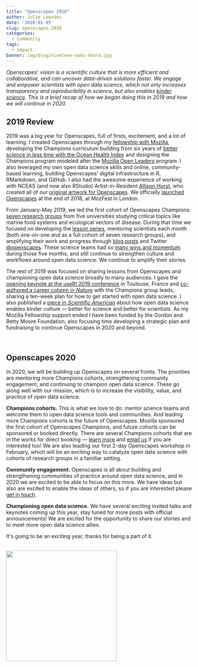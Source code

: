 ```yaml
---
title: "Openscapes 2020"
author: Julie Lowndes
date: '2020-01-05'
slug: openscapes-2020
categories:
  - community
tags:
  - impact
banner: img/blog/nineteen-oaks-khora.jpg
---
```


*Openscapes' vision is a scientific culture that is more efficient and collaborative, and can uncover data-driven solutions faster. We engage and empower scientists with open data science, which not only increases transparency and reproducibility in science, but also enables [kinder science](https://blogs.scientificamerican.com/observations/open-software-means-kinder-science/). This is a brief recap of how we began doing this in 2019 and how we will continue in 2020.*

<!---We help grow communities of practice around environmental open data science, in part through mentoring early career researchers in leadership roles. --->


## 2019 Review

2019 was a big year for Openscapes, full of firsts, excitement, and a lot of learning. I created Openscapes through my [fellowship with Mozilla](https://blog.mozilla.org/blog/2018/08/21/mozilla-announces-25-new-fellows-in-openness-science-and-tech-policy/), developing the Champions curriculum building from six years of [better science in less time with the Ocean Health Index](https://www.nature.com/articles/s41559-017-0160) and designing the Champions program modeled after the [Mozilla Open Leaders](https://foundation.mozilla.org/en/opportunity/mozilla-open-leaders/) program. I also leveraged my own open data science skills and online, community-based learning, building Openscapes' digital infrastructure in R, RMarkdown, and GitHub. I also had the awesome experience of working with NCEAS (and now also RStudio) Artist-in-Resident [Allison Horst](https://twitter.com/allison_horst), who created all of our [original artwork for Openscapes](/gallery). We officially [launched Openscapes](https://medium.com/read-write-participate/introducing-openscapes-2cf8ed3b69d2) at the end of 2018, at MozFest in London.

From January-May 2019, we led the first cohort of Openscapes Champions: [seven research groups](https://www.openscapes.org/cohorts/) from five universities studying critical topics like marine food systems and ecological vectors of disease. During that time we focused on developing the [lesson series](https://openscapes.github.io/series), mentoring scientists each month (both one-on-one and as a full cohort of seven research groups), and amplifying their work and progress through [blog posts](/categories/champions/) and Twitter [@openscapes](https://twitter.com/openscapes). These science teams had so [many wins and momentum](/blog/2019/06/12/wins-cohort1/) during those five months, and still continue to strengthen culture and workflows around open data science. We continue to amplify their stories.

The rest of 2019 was focused on sharing lessons from Openscapes and championing open data science broadly to many audiences. I gave the [opening keynote at the useR! 2019 conference](blog/2019/08/22/user-keynote/) in Toulouse, France and [co-authored a career column in *Nature*](https://www.nature.com/articles/d41586-019-03335-4) with the Champions group leads, sharing a ten-week plan for how to get started with open data science. I also published a [piece in *Scientific American*](https://blogs.scientificamerican.com/observations/open-software-means-kinder-science/) about how open data science enables kinder culture — better for science and better for scientists. As my Mozilla Fellowship support ended I have been funded by the Gordon and Betty Moore Foundation, also focusing time developing a strategic plan and fundraising to continue Openscapes in 2020 and beyond.

<br>

## Openscapes 2020

In 2020, we will be building up Openscapes on several fronts. The priorities are mentoring more Champions cohorts, strengthening community engagement, and continuing to champion open data science. These go along well with our mission, which is to increase the visibility, value, and practice of open data science. 

**Champions cohorts.** This is what we love to do: mentor science teams and welcome them to open data science tools and communities. And leading more Champions cohorts is the future of Openscapes. Mozilla sponsored the first cohort of Openscapes Champions, and future cohorts can be sponsored or booked directly. There are several Champions cohorts that are in the works for direct booking — [learn more](/champions/#process) and [email us](mailto:openscapes@nceas.ucsb.edu) if you are interested too! We are also leading our first 2-day Openscapes workshop in February, which will be an exciting way to catalyze open data science with cohorts of research groups in a familiar setting.

**Community engagement.** Openscapes is all about building and strengthening communities of practice around open data science, and in 2020 we are excited to be able to focus on this more. We have ideas but also are excited to enable the ideas of others, so if you are interested please [get in touch](/contact).

**Championing open data science.** We have several exciting invited talks and keynotes coming up this year, stay tuned for more posts with official announcements! We are excited for the opportunity to share our stories and to meet more open data science allies.

It's going to be an exciting year, thanks for being a part of it. 

<br> 

<img src="/img/blog/nineteen-oaks-khora.jpg" width="300px">
